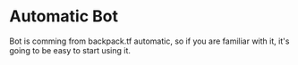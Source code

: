 # Automatic Bot

Bot is comming from backpack.tf automatic, so if you are familiar with it, it's going to be easy to start using it.